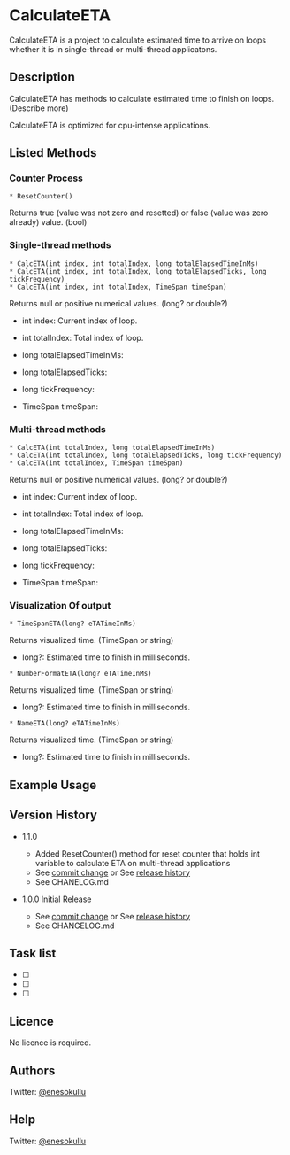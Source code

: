 # CalculateETA

CalculateETA is a project to calculate estimated time to arrive on loops whether it is in single-thread or multi-thread applicatons.

## Description

CalculateETA has methods to calculate estimated time to finish on loops. (Describe more)

CalculateETA is optimized for cpu-intense applications.

## Listed Methods

### Counter Process
```
* ResetCounter()
```

Returns true (value was not zero and resetted) or false (value was zero already) value. (bool)

### Single-thread methods

```
* CalcETA(int index, int totalIndex, long totalElapsedTimeInMs)
* CalcETA(int index, int totalIndex, long totalElapsedTicks, long tickFrequency)
* CalcETA(int index, int totalIndex, TimeSpan timeSpan)
```

Returns null or positive numerical values. (long? or double?)

* int index: Current index of loop.
 
* int totalIndex: Total index of loop.

* long totalElapsedTimeInMs:

* long totalElapsedTicks:

* long tickFrequency:

* TimeSpan timeSpan: 

### Multi-thread methods

```
* CalcETA(int totalIndex, long totalElapsedTimeInMs)
* CalcETA(int totalIndex, long totalElapsedTicks, long tickFrequency)
* CalcETA(int totalIndex, TimeSpan timeSpan)
```

Returns null or positive numerical values. (long? or double?)

* int index: Current index of loop.
 
* int totalIndex: Total index of loop.

* long totalElapsedTimeInMs:

* long totalElapsedTicks:

* long tickFrequency:

* TimeSpan timeSpan: 

### Visualization Of output 

```
* TimeSpanETA(long? eTATimeInMs)
```

Returns visualized time. (TimeSpan or string)

* long?: Estimated time to finish in milliseconds.

```
* NumberFormatETA(long? eTATimeInMs)
```

Returns visualized time. (TimeSpan or string)

* long?: Estimated time to finish in milliseconds.

```
* NameETA(long? eTATimeInMs)
```

Returns visualized time. (TimeSpan or string)

* long?: Estimated time to finish in milliseconds.

## Example Usage

###
 
## Version History

* 1.1.0
  * Added ResetCounter() method for reset counter that holds int variable to calculate ETA on multi-thread applications
  * See [commit change](https://github.com/meokullu/CalculateETA/commits/master) or See [release history](https://github.com/meokullu/CalculateETA/releases)
  * See CHANELOG.md

* 1.0.0 Initial Release
  * See [commit change](https://github.com/meokullu/CalculateETA/commits/master) or See [release history](https://github.com/meokullu/CalculateETA/releases)
  * See CHANGELOG.md
  
## Task list
- [ ] 
- [ ] 
- [ ]

## Licence
No licence is required.

## Authors
Twitter: [@enesokullu](https://twitter.com/EnesOkullu)

## Help
Twitter: [@enesokullu](https://twitter.com/EnesOkullu)
